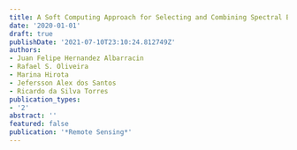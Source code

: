 ```yaml
---
title: A Soft Computing Approach for Selecting and Combining Spectral Bands
date: '2020-01-01'
draft: true
publishDate: '2021-07-10T23:10:24.812749Z'
authors:
- Juan Felipe Hernandez Albarracin
- Rafael S. Oliveira
- Marina Hirota
- Jefersson Alex dos Santos
- Ricardo da Silva Torres
publication_types:
- '2'
abstract: ''
featured: false
publication: '*Remote Sensing*'
---
```



